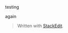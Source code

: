 

testing

again
> Written with [StackEdit](https://stackedit.io/).
<!--stackedit_data:
eyJoaXN0b3J5IjpbLTcwODE4MzExMiwtMTk1MDYyNDY4MF19
-->